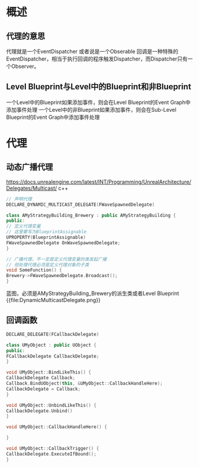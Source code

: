 











# 概述 #

## 代理的意思 ##
代理就是一个EventDispatcher
或者说是一个Obserable
回调是一种特殊的EventDispatcher，相当于执行回调的程序触发Dispatcher，而Dispatcher只有一个Observer。

## Level Blueprint与Level中的Blueprint和非Blueprint ##
一个Level中的Blueprint如果添加事件，则会在Level Blueprint的Event Graph中添加事件处理
一个Level中的非Blueprint如果添加事件，则会在Sub-Level Blueprint的Event Graph中添加事件处理

# 代理 #
## 动态广播代理 ##
https://docs.unrealengine.com/latest/INT/Programming/UnrealArchitecture/Delegates/Multicast/
c++
```c++
// 声明代理
DECLARE_DYNAMIC_MULTICAST_DELEGATE(FWaveSpawnedDelegate)

class AMyStrategyBuilding_Brewery : public AMyStrategyBuilding {
public:
// 定义代理变量
// 这里要写为BlueprintAssignable
UPROPERTY(BlueprintAssignable)
FWaveSpawnedDelegate OnWaveSpawnedDelegate;
}

// 广播代理，不一定是定义代理变量的类发起广播
// 但处理代理必须是定义代理对象的子类
void SomeFunction() {
Brewery->FWaveSpawnedDelegate.Broadcast();
}
```
蓝图，必须是AMyStrategyBuilding_Brewery的派生类或者Level Blueprint
{{file:DynamicMulticastDelegate.png}}

## 回调函数 ##
```c++
DECLARE_DELEGATE(FCallbackDelegate)

class UMyObject : public UObject {
public:
FCallbackDelegate CallbackDelegate;
}

void UMyObject::BindLikeThis() {
CallbackDelegate Callback;
Callback.BindUObject(this, &UMyObject::CallbackHandleHere);
CallbackDelegate = Callback;
}

void UMyObject::UnbindLikeThis() {
CallbackDelegate.Unbind()
}

void UMyObject::CallbackHandleHere() {

}

void UMyObject::CallbackTrigger() {
CallbackDelegate.ExecuteIfBound();
}
```

